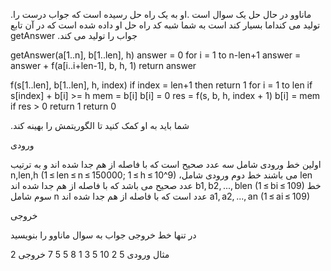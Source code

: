 .ماناوو در حال حل یک سوال است
.او به یک راه حل رسیده است که جواب درست را تولید می کنداما بسیار کند است
به شما شبه کد راه حل او داده شده است که در آن تابع 
getAnswer
.جواب را تولید می کند

getAnswer(a[1..n], b[1..len], h)
  answer = 0
  for i = 1 to n-len+1
    answer = answer + f(a[i..i+len-1], b, h, 1)
  return answer

f(s[1..len], b[1..len], h, index)
  if index = len+1 then
    return 1
  for i = 1 to len
    if s[index] + b[i] >= h
      mem = b[i]
      b[i] = 0
      res = f(s, b, h, index + 1)
      b[i] = mem
      if res > 0
        return 1
  return 0
  
  .شما باید به او کمک کنید تا الگوریتمش را بهینه کند
 
 ورودی
 
  اولین خط ورودی شامل سه عدد صحیح است که با فاصله از هم جدا شده اند و به ترتیب
  n,len,h (1 ≤ len ≤ n ≤ 150000; 1 ≤ h ≤ 10^9)
  ،می باشند
  خط دوم ورودی شامل 
  len
  عدد صحیح می باشد که با فاصله از هم جدا شده اند
  b1, b2, ..., blen (1 ≤ bi ≤ 109)
  خط سوم شامل
  n
  عدد است که با فاصله از هم جدا شده اند
  a1, a2, ..., an (1 ≤ ai ≤ 109)
  
  خروجی
  
  در تنها خط خروجی جواب به سوال ماناوو را بنویسید
  
  مثال
  ورودی
5 2 10
5 3
1 8 5 5 7
  خروجی
 2
